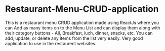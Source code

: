 # Restaurant-Menu-CRUD-application
This is a restaurant menu CRUD application made using ReactJs where you can Add as many items on to the Menu List and can display them along with their category buttons - All, Breakfast, luch, dinner, snacks, etc. You can add, update, or delete any items from the list very easily. Very good application to use in the restaurent websites.
